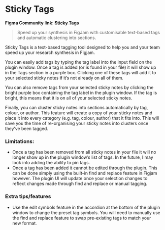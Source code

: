 # Sticky Tags

<b>Figma Community link: [Sticky Tags](https://www.figma.com/community/plugin/1212697728465067175/sticky-tags)</b>

> Speed up your synthesis in FigJam with customisable text-based tags and automatic clustering into sections.

Sticky Tags is a text-based tagging tool designed to help you and your team speed up your research synthesis in Figjam.

You can easily add tags by typing the tag label into the input field on the plugin window. Once a tag is added (or is found in your file) it will show up in the Tags section in a purple box. Clicking one of these tags will add it to your selected sticky notes if it’s not already on all of them.

You can also remove tags from your selected sticky notes by clicking the bright purple box containing the tag label in the plugin window. If the tag is bright, this means that it is on all of your selected sticky notes.

Finally, you can cluster sticky notes into sections automatically by tag, colour, or author. This feature will create a copy of your sticky notes and place it into every category (e.g. tag, colour, author) that it fits into. This will save you the time of re-organising your sticky notes into clusters once they’ve been tagged.

### Limitations:
* Once a tag has been removed from all sticky notes in your file it will no longer show up in the plugin window’s list of tags. In the future, I may look into adding the ability to pin tags.
* Once a tag has been added it cannot be edited through the plugin. This can be done simply using the built-in find and replace feature in Figjam however. The plugin UI will update once your selection changes to reflect changes made through find and replace or manual tagging.

### Extra tips/features
* Use the edit symbols feature in the accordion at the bottom of the plugin window to change the preset tag symbols. You will need to manually use the find and replace feature to swap pre-existing tags to match your new format.
